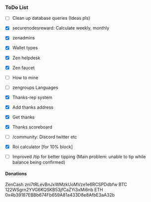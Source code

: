 ### ToDo List
- [ ] Clean up database queries (Ideas pls)
- [X] securenodesreward: Calculate weekly, monthly
- [X] zenadmins
- [X] Wallet types
- [X] Zen helpdesk
- [X] Zen faucet
- [ ] How to mine
- [ ] zengroups Languages
- [X] Thanks-rep system
- [X] Add thanks address
- [X] Get thanks
- [X] Thanks scoreboard
- [ ] /community: Discord twitter etc
- [X] Roi calculator [for 10% block]
- [ ] Improved /tip for better tipping (Main problem: unable to tip while balance being confirmed)


#### Donations
ZenCash zni7tRLevBnJxWMzkUoMVze1e6RCSPDdbfw
BTC 122WSgrn2YVG6KQSKB53jfCaZYi3xMi6nb
ETH 0x4b39187EBBb674Fb659A81a433D8e8AfbE3aA32b